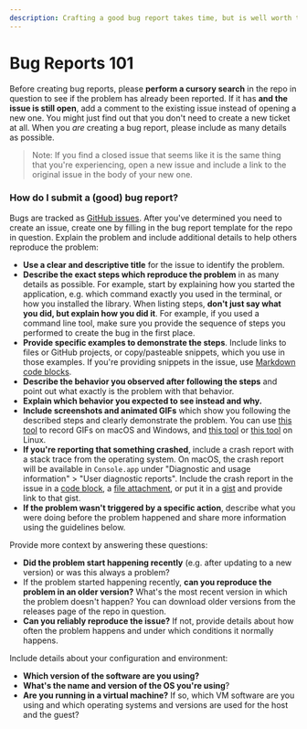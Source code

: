 ```yaml
---
description: Crafting a good bug report takes time, but is well worth the effort!
---
```


# Bug Reports 101

Before creating bug reports, please **perform a cursory search** in the repo in question to see if the problem has already been reported. If it has **and the issue is still open**, add a comment to the existing issue instead of opening a new one. You might just find out that you don't need to create a new ticket at all. When you _are_ creating a bug report, please include as many details as possible.

> Note: If you find a closed issue that seems like it is the same thing that you're experiencing, open a new issue and include a link to the original issue in the body of your new one.

### **How do I submit a (good) bug report?**

Bugs are tracked as [GitHub issues](https://guides.github.com/features/issues/). After you've determined you need to create an issue, create one by filling in the bug report template for the repo in question. Explain the problem and include additional details to help others reproduce the problem:

* **Use a clear and descriptive title** for the issue to identify the problem.
* **Describe the exact steps which reproduce the problem** in as many details as possible. For example, start by explaining how you started the application, e.g. which command exactly you used in the terminal, or how you installed the library. When listing steps, **don't just say what you did, but explain how you did it**. For example, if you used a command line tool, make sure you provide the sequence of steps you performed to create the bug in the first place.
* **Provide specific examples to demonstrate the steps**. Include links to files or GitHub projects, or copy/pasteable snippets, which you use in those examples. If you're providing snippets in the issue, use [Markdown code blocks](https://help.github.com/articles/markdown-basics/#multiple-lines).
* **Describe the behavior you observed after following the steps** and point out what exactly is the problem with that behavior.
* **Explain which behavior you expected to see instead and why.**
* **Include screenshots and animated GIFs** which show you following the described steps and clearly demonstrate the problem. You can use [this tool](https://www.cockos.com/licecap/) to record GIFs on macOS and Windows, and [this tool](https://github.com/colinkeenan/silentcast) or [this tool](https://github.com/GNOME/byzanz) on Linux.
* **If you're reporting that something crashed**, include a crash report with a stack trace from the operating system. On macOS, the crash report will be available in `Console.app` under "Diagnostic and usage information" > "User diagnostic reports". Include the crash report in the issue in a [code block](https://help.github.com/articles/markdown-basics/#multiple-lines), a [file attachment](https://help.github.com/articles/file-attachments-on-issues-and-pull-requests/), or put it in a [gist](https://gist.github.com) and provide link to that gist.
* **If the problem wasn't triggered by a specific action**, describe what you were doing before the problem happened and share more information using the guidelines below.

Provide more context by answering these questions:

* **Did the problem start happening recently** (e.g. after updating to a new version) or was this always a problem?
* If the problem started happening recently, **can you reproduce the problem in an older version?** What's the most recent version in which the problem doesn't happen? You can download older versions from the releases page of the repo in question.
* **Can you reliably reproduce the issue?** If not, provide details about how often the problem happens and under which conditions it normally happens.

Include details about your configuration and environment:

* **Which version of the software are you using?**
* **What's the name and version of the OS you're using**?
* **Are you running in a virtual machine?** If so, which VM software are you using and which operating systems and versions are used for the host and the guest?

